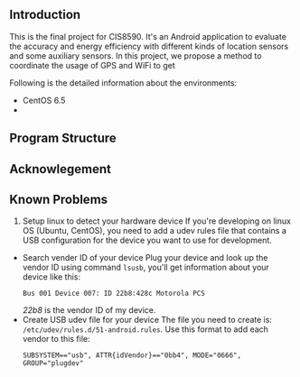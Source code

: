 Introduction
---------------------
This is the final project for CIS8590. It's an Android application to evaluate the accuracy and energy efficiency with different kinds of location sensors and some auxiliary sensors.
In this project, we propose a method to coordinate the usage of GPS and WiFi to get 

Following is the detailed information about the environments:
 * CentOS 6.5
 *  
 

Program Structure
--------------------

Acknowlegement
--------------------

Known Problems
------------
1. Setup linux to detect your hardware device
If you're developing on linux OS (Ubuntu, CentOS), you need to add a udev rules file that contains a USB configuration for the device you want to use for development.
 * Search vender ID of your device
   Plug your device and look up the vendor ID using command ``lsusb``, you'll get information about your device like this:
   ```
   Bus 001 Device 007: ID 22b8:428c Motorola PCS
   ```
   _22b8_ is the vendor ID of my device.
 * Create USB udev file for your device
   The file you need to create is: `/etc/udev/rules.d/51-android.rules`.
   Use this format to add each vendor to this file:
   ```shell
   SUBSYSTEM=="usb", ATTR{idVendor}=="0bb4", MODE="0666", GROUP="plugdev" 
   ```


